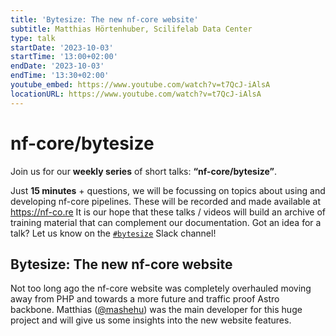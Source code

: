 ```yaml
---
title: 'Bytesize: The new nf-core website'
subtitle: Matthias Hörtenhuber, Scilifelab Data Center
type: talk
startDate: '2023-10-03'
startTime: '13:00+02:00'
endDate: '2023-10-03'
endTime: '13:30+02:00'
youtube_embed: https://www.youtube.com/watch?v=t7QcJ-iAlsA
locationURL: https://www.youtube.com/watch?v=t7QcJ-iAlsA
---
```


# nf-core/bytesize

Join us for our **weekly series** of short talks: **“nf-core/bytesize”**.

Just **15 minutes** + questions, we will be focussing on topics about using and developing nf-core pipelines.
These will be recorded and made available at <https://nf-co.re>
It is our hope that these talks / videos will build an archive of training material that can complement our documentation. Got an idea for a talk? Let us know on the [`#bytesize`](https://nfcore.slack.com/channels/bytesize) Slack channel!

## Bytesize: The new nf-core website

Not too long ago the nf-core website was completely overhauled moving away from PHP and towards a more future and traffic proof Astro backbone. Matthias ([@mashehu](https://github.com/mashehu/)) was the main developer for this huge project and will give us some insights into the new website features.
